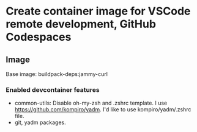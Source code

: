 # Create container image for VSCode remote development, GitHub Codespaces

## Image

Base image: buildpack-deps:jammy-curl

### Enabled devcontainer features

- common-utils: Disable oh-my-zsh and .zshrc template. I use https://github.com/kompiro/yadm. I'd like to use kompiro/yadm/.zshrc file.
- git, yadm packages.
